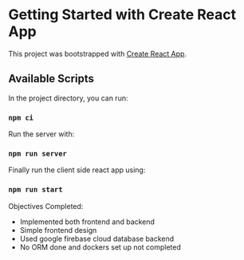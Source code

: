 # Getting Started with Create React App

This project was bootstrapped with [Create React App](https://github.com/facebook/create-react-app).

## Available Scripts

In the project directory, you can run:

### `npm ci`

Run the server with:

### `npm run server`

Finally run the client side react app using:

### `npm run start`


Objectives Completed:

- Implemented both frontend and backend
- Simple frontend design
- Used google firebase cloud database backend
- No ORM done and dockers set up not completed
